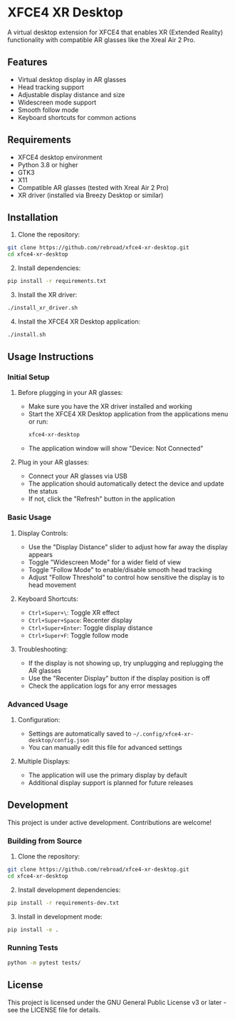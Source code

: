 # XFCE4 XR Desktop

A virtual desktop extension for XFCE4 that enables XR (Extended Reality) functionality with compatible AR glasses like the Xreal Air 2 Pro.

## Features

- Virtual desktop display in AR glasses
- Head tracking support
- Adjustable display distance and size
- Widescreen mode support
- Smooth follow mode
- Keyboard shortcuts for common actions

## Requirements

- XFCE4 desktop environment
- Python 3.8 or higher
- GTK3
- X11
- Compatible AR glasses (tested with Xreal Air 2 Pro)
- XR driver (installed via Breezy Desktop or similar)

## Installation

1. Clone the repository:
```bash
git clone https://github.com/rebroad/xfce4-xr-desktop.git
cd xfce4-xr-desktop
```

2. Install dependencies:
```bash
pip install -r requirements.txt
```

3. Install the XR driver:
```bash
./install_xr_driver.sh
```

4. Install the XFCE4 XR Desktop application:
```bash
./install.sh
```

## Usage Instructions

### Initial Setup

1. Before plugging in your AR glasses:
   - Make sure you have the XR driver installed and working
   - Start the XFCE4 XR Desktop application from the applications menu or run:
     ```bash
     xfce4-xr-desktop
     ```
   - The application window will show "Device: Not Connected"

2. Plug in your AR glasses:
   - Connect your AR glasses via USB
   - The application should automatically detect the device and update the status
   - If not, click the "Refresh" button in the application

### Basic Usage

1. Display Controls:
   - Use the "Display Distance" slider to adjust how far away the display appears
   - Toggle "Widescreen Mode" for a wider field of view
   - Toggle "Follow Mode" to enable/disable smooth head tracking
   - Adjust "Follow Threshold" to control how sensitive the display is to head movement

2. Keyboard Shortcuts:
   - `Ctrl+Super+\`: Toggle XR effect
   - `Ctrl+Super+Space`: Recenter display
   - `Ctrl+Super+Enter`: Toggle display distance
   - `Ctrl+Super+F`: Toggle follow mode

3. Troubleshooting:
   - If the display is not showing up, try unplugging and replugging the AR glasses
   - Use the "Recenter Display" button if the display position is off
   - Check the application logs for any error messages

### Advanced Usage

1. Configuration:
   - Settings are automatically saved to `~/.config/xfce4-xr-desktop/config.json`
   - You can manually edit this file for advanced settings

2. Multiple Displays:
   - The application will use the primary display by default
   - Additional display support is planned for future releases

## Development

This project is under active development. Contributions are welcome!

### Building from Source

1. Clone the repository:
```bash
git clone https://github.com/rebroad/xfce4-xr-desktop.git
cd xfce4-xr-desktop
```

2. Install development dependencies:
```bash
pip install -r requirements-dev.txt
```

3. Install in development mode:
```bash
pip install -e .
```

### Running Tests

```bash
python -m pytest tests/
```

## License

This project is licensed under the GNU General Public License v3 or later - see the LICENSE file for details.
